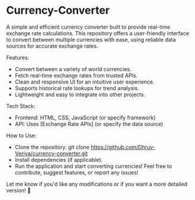 # Currency-Converter
A simple and efficient currency converter built to provide real-time exchange rate calculations. This repository offers a user-friendly interface to convert between multiple currencies with ease, using reliable data sources for accurate exchange rates.

Features:
- Convert between a variety of world currencies.
- Fetch real-time exchange rates from trusted APIs.
- Clean and responsive UI for an intuitive user experience.
- Supports historical rate lookups for trend analysis.
- Lightweight and easy to integrate into other projects.

Tech Stack:
- Frontend: HTML, CSS, JavaScript (or specify framework)
- API: Uses [Exchange Rate APIs] (or specify the data source)
  
How to Use:
- Clone the repository:
git clone https://github.com/Dhruv-Veriya/currency-converter.git
- Install dependencies (if applicable).
- Run the application and start converting currencies!
Feel free to contribute, suggest features, or report any issues!

Let me know if you'd like any modifications or if you want a more detailed version! 🚀
